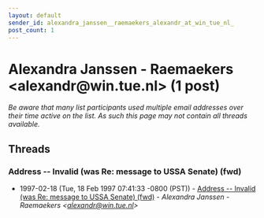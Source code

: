 ```yaml
---
layout: default
sender_id: alexandra_janssen__raemaekers_alexandr_at_win_tue_nl_
post_count: 1
---
```


# Alexandra Janssen - Raemaekers <alexandr<span>@</span>win.tue.nl> (1 post)

_Be aware that many list participants used multiple email addresses over their time active on the list. As such this page may not contain all threads available._

## Threads

### Address -- Invalid (was Re: message to USSA Senate) (fwd)
+ 1997-02-18 (Tue, 18 Feb 1997 07:41:33 -0800 (PST)) - [Address -- Invalid (was Re: message to USSA Senate) (fwd)](/archive/1997/02/4ee6c9cb6b44b68c66b3c0ba7bef2fdc30b4dc28849dacd4f6bcd2b92301af14) - _Alexandra Janssen - Raemaekers \<alexandr@win.tue.nl\>_

